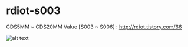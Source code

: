 # rdiot-s003
CDS5MM ~ CDS20MM Value [S003 ~ S006] : http://rdiot.tistory.com/66

![alt text](http://cfile30.uf.tistory.com/image/2313403957D0C973328869)
